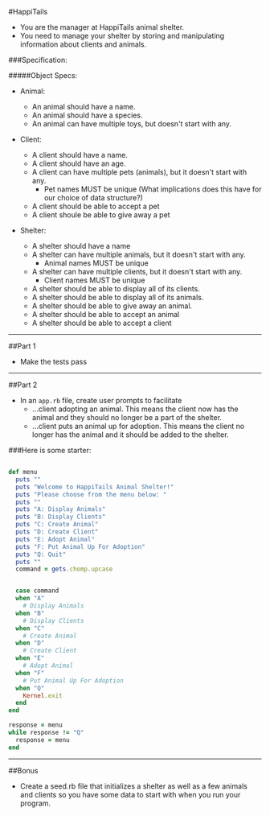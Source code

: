#HappiTails
- You are the manager at HappiTails animal shelter.
- You need to manage your shelter by storing and manipulating information about clients and animals.

###Specification:

#####Object Specs:
- Animal:
  - An animal should have a name.
  - An animal should have a species.
  - An animal can have multiple toys, but doesn't start with any.

- Client:
  - A client should have a name.
  - A client should have an age.
  - A client can have multiple pets (animals), but it doesn't start with any.
    - Pet names MUST be unique (What implications does this have for our choice of data structure?)
  - A client should be able to accept a pet
  - A client shoule be able to give away a pet


- Shelter:
  - A shelter should have a name
  - A shelter can have multiple animals, but it doesn't start with any.
    - Animal names MUST be unique
  - A shelter can have multiple clients, but it doesn't start with any.
    - Client names MUST be unique
  - A shelter should be able to display all of its clients.
  - A shelter should be able to display all of its animals.
  - A shelter should be able to give away an animal.
  - A shelter should be able to accept an animal
  - A shelter should be able to accept a client

---

##Part 1
- Make the tests pass

---

##Part 2
- In an `app.rb` file, create user prompts to facilitate
  - ...client adopting an animal. This means the client now has the animal and they should no longer be a part of the shelter.
  - ...client puts an animal up for adoption. This means the client no longer has the animal and it should be added to the shelter.

###Here is some starter:

```ruby

def menu
  puts ""
  puts "Welcome to HappiTails Animal Shelter!"
  puts "Please choose from the menu below: "
  puts ""
  puts "A: Display Animals"
  puts "B: Display Clients"
  puts "C: Create Animal"
  puts "D: Create Client"
  puts "E: Adopt Animal"
  puts "F: Put Animal Up For Adoption"
  puts "Q: Quit"
  puts ""
  command = gets.chomp.upcase


  case command
  when "A"
    # Display Animals
  when "B"
    # Display Clients
  when "C"
    # Create Animal
  when "D"
    # Create Client
  when "E"
    # Adopt Animal
  when "F"
    # Put Animal Up For Adoption
  when "Q"
    Kernel.exit
  end
end

response = menu
while response != "Q"
  response = menu
end

```
---

##Bonus
- Create a seed.rb file that initializes a shelter as well as a few animals and clients so you have some data to start with when you run your program.

